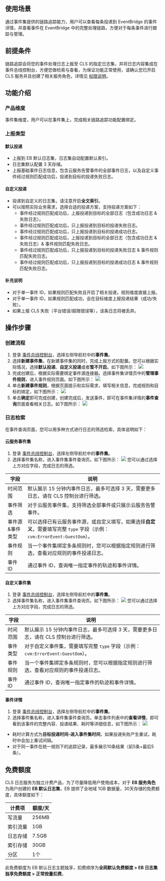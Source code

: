 ## 使用场景 
通过事件集提供的链路追踪能力，用户可以查看每条投递到 EventBridge 的事件详情，并查看事件在 EventBridge 中的完整处理链路，方便对于每条事件进行跟踪与管理。

## 前提条件 
链路追踪会将您的事件处理日志上报至 CLS 的指定日志集，并将日志内容集成在事件总线控制台，方便您做检索与查看，为保证功能正常使用，请确认您已开启 CLS 服务并且创建了相关服务角色，详情见 [权限说明](https://cloud.tencent.com/document/product/614/47110)。

## 功能介绍
### 产品维度
事件集维度，用户可以在事件集上，完成相关链路追踪功能配置绑定。

### 上报类型
#### 默认投递	
- 上报到 EB 默认日志集，日志集自动配置默认索引。
- 日志集默认配置 3 天存储。
- 上报基础事件日志信息，包含云服务告警事件的全部事件日志，以及自定义事件经过规则匹配成功后，投递到目标的投递失败日志。

#### 自定义投递
- 投递到自定义的日志集，请注意开启**全文索引**。
- 可以按照实际业务需求，选择合适的投递方案，支持投递方案如下： 
    - 事件经过规则匹配成功后，上报投递到目标的全部日志（包含成功日志 & 失败日志）。
    - 事件经过规则匹配成功后，只上报投递到目标的投递失败日志。
    - 事件经过规则匹配成功后，只上报投递到目标的投递成功日志。
    - 事件经过规则匹配成功后，上报投递到目标的全部日志（包含成功日志 & 失败日志）& 事件规则匹配失败日志。
    - 事件经过规则匹配成功后，只上报投递到目标的投递失败日志 & 事件规则匹配失败日志。
    - 事件经过规则匹配成功后，只上报投递到目标的投递成功日志 & 事件规则匹配失败日志。

#### 补充说明
- 对于单一事件 ID，如果规则匹配失败且开启了相关投递，规则维度直接上报。
- 对于单一事件 ID，如果规则匹配成功，会在目标维度上报投递结果（成功/失败）。
- 如果上报 CLS 失败（平台错误/超限错误等），该条日志将被丢弃。



## 操作步骤 
### 创建流程
1. 登录 [事件总线控制台](https://console.cloud.tencent.com/eb/)，选择左侧导航栏中的**事件集**。
2. 选择**新建事件集**，在新建事件集的同时，完成上报方式的配置。您可以根据实际情况，选择**默认投递**、**自定义投递**或者**暂不开启**。如下图所示：
![](https://qcloudimg.tencent-cloud.cn/raw/6cd88e7693637d2418e65517623721ef.png)
3. 完成创建后，根据实际需要绑定事件源连接器。选择事件集详情页中的**管理事件规则**，进入事件规则页面。如下图所示：
![](https://qcloudimg.tencent-cloud.cn/raw/5949863986d51b45f1c052b21264701d.png)
4. 单击**新建事件规则**，根据页面提示和实际需求，填写相关信息，完成规则和目标的绑定，如下图所示：
![](https://qcloudimg.tencent-cloud.cn/raw/d0d27d70588a8012e84c1f8bf32fccd7.png)
5. 单击**确定**即可完成创建，创建完成后，发送事件，即可在事件集详情的**事件查询**页面查看相关日志。如下图所示：
![](https://qcloudimg.tencent-cloud.cn/raw/2a131d583a130c0322020e90c5694b80.png)

### 日志检索
在事件查询页面，您可以用多种方式进行日志的筛选检索，具体说明如下： 
#### 云服务事件集
1. 登录 [事件总线控制台](https://console.cloud.tencent.com/eb/)，选择左侧导航栏中的**事件集**。
2. 选择事件集名称，进入事件集事件查询页。如下图所示：
![](https://qcloudimg.tencent-cloud.cn/raw/3b560f93a9229923118398839867fc6a.png)
 您可以通过选择上方对应字段，完成日志的筛选。
 <table>
<thead>
<tr>
<th>字段</th>
<th>说明</th>
</tr>
</thead>
<tbody><tr>
<td>时间范围</td>
<td>默认展示 15 分钟内事件日志，最多可选择 3 天，需要更多日志，请在 CLS 控制台进行筛选。</td>
</tr>
<tr>
<td>事件筛选</td>
<td>对于云服务事件集，支持筛选全部事件或只展示云服务告警事件。</td>
</tr>
<tr>
<td>事件源&amp;事件类型</td>
<td>可以选择已有云服务事件源，或自定义填写，如果选择<strong>自定义</strong>，需要填写完整 <code>type</code> 字段（示例：<code>cvm:ErrorEvent:GuestOom</code>）。</td>
</tr>
<tr>
<td>事件规则</td>
<td>当一个事件集绑定多条规则时，您可以根据指定规则进行筛选，查看对应规则的事件投递日志。</td>
</tr>
<tr>
<td>事件 ID</td>
<td>通过事件 ID，查询唯一指定事件的轨迹和事件详情。</td>
</tr>
</tbody></table>
 
 
 
#### 自定义事件集
1. 登录 [事件总线控制台](https://console.cloud.tencent.com/eb/)，选择左侧导航栏中的**事件集**。
2. 选择事件集名称，进入事件集事件查询页。如下图所示：
![](https://qcloudimg.tencent-cloud.cn/raw/1b4a4cf153b35c1999d7e9e229c77eea.png)
 您可以通过选择上方对应字段，完成日志的筛选。
 <table>
<thead>
<tr>
<th>字段</th>
<th>说明</th>
</tr>
</thead>
<tbody><tr>
<td>时间范围</td>
<td>默认展示 15 分钟内事件日志，最多可选择 3 天，需要更多日志，请在 CLS 控制台进行筛选。</td>
</tr>
<tr>
<td>事件类型</td>
<td>对于自定义事件集，需要填写完整 <code>type</code> 字段（示例：<code>cvm:ErrorEvent:GuestOom</code>）。</td>
</tr>
<tr>
<td>事件规则</td>
<td>当一个事件集绑定多条规则时，您可以根据指定规则进行筛选，查看对应规则的事件投递日志。</td>
</tr>
<tr>
<td>事件 ID</td>
<td>通过事件 ID，查询唯一指定事件的轨迹和事件详情。</td>
</tr>
</tbody></table>

 
#### 事件详情
1. 登录 [事件总线控制台](https://console.cloud.tencent.com/eb/)，选择左侧导航栏中的**事件集**。
2. 选择事件集名称，进入事件集事件查询页。单击事件列表中的**查看详情**，即可看到该事件的完整内容、投递结果、耗时等详细信息，如下图所示：
![](https://qcloudimg.tencent-cloud.cn/raw/b751c83574bdf6e30c1f7d6fbdf2d3c8.png)
  - 耗时计算方式为**目标投递时间-进入事件集时间**，如果投递失败产生重试，耗时中会加上重试间隔。
  - 对于同一事件在统一规则下的追踪记录，最多展示10条结果（前5条+最后5条）。

## 免费额度
CLS 日志服务为独立计费产品，为了尽量降低用户使用成本，对于 **EB 服务角色**为用户创建的 **EB 默认日志集**，EB 提供了全地域 1GB 数据量，30天存储的免费额度，具体额度如下： 
<table>
<thead>
<tr>
<th>计费项</th>
<th>额度/天</th>
</tr>
</thead>
<tbody><tr>
<td>写流量</td>
<td>256MB</td>
</tr>
<tr>
<td>索引流量</td>
<td>1GB</td>
</tr>
<tr>
<td>日志存储</td>
<td>7.5GB</td>
</tr>
<tr>
<td>索引存储</td>
<td>30GB</td>
</tr>
<tr>
<td>分区</td>
<td>1个</td>
</tr>
</tbody></table>
此免费额度为 EB 默认日志主题独享，扣费顺序为<b>全网默认免费额度 > EB 日志集独享免费额度 > 正常按量扣费</b>。
